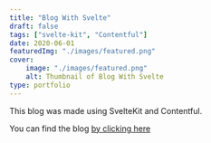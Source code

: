 ```yaml
---
title: "Blog With Svelte"
draft: false
tags: ["svelte-kit", "Contentful"]
date: 2020-06-01
featuredImg: "./images/featured.png"
cover:
    image: "./images/featured.png"
    alt: Thumbnail of Blog With Svelte
type: portfolio
---
```


This blog was made using SvelteKit and Contentful.

You can find the blog [by clicking here](https://blog-with-svelte.vercel.app/)
